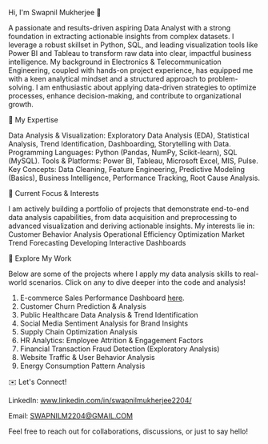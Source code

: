 Hi,
I'm Swapnil Mukherjee 👋

A passionate and results-driven aspiring Data Analyst with a strong foundation in extracting actionable insights from complex datasets. I leverage a robust skillset in Python, SQL, and leading visualization tools like Power BI and Tableau to transform raw data into clear, impactful business intelligence.
My background in Electronics & Telecommunication Engineering, coupled with hands-on project experience, has equipped me with a keen analytical mindset and a structured approach to problem-solving. I am enthusiastic about applying data-driven strategies to optimize processes, enhance decision-making, and contribute to organizational growth.


🚀 My Expertise

Data Analysis & Visualization: Exploratory Data Analysis (EDA), Statistical Analysis, Trend Identification, Dashboarding, Storytelling with Data.
Programming Languages: Python (Pandas, NumPy, Scikit-learn), SQL (MySQL).
Tools & Platforms: Power BI, Tableau, Microsoft Excel, MIS, Pulse.
Key Concepts: Data Cleaning, Feature Engineering, Predictive Modeling (Basics), Business Intelligence, Performance Tracking, Root Cause Analysis.


🌱 Current Focus & Interests

I am actively building a portfolio of projects that demonstrate end-to-end data analysis capabilities, from data acquisition and preprocessing to advanced visualization and deriving actionable insights. My interests lie in:
Customer Behavior Analysis
Operational Efficiency Optimization
Market Trend Forecasting
Developing Interactive Dashboards


💼 Explore My Work

Below are some of the projects where I apply my data analysis skills to real-world scenarios. Click on any to dive deeper into the code and analysis!
1. E-commerce Sales Performance Dashboard <a href="https://github.com/Swmukherjee/ECommerce_Sales_Dashboard.html">here</a>.
2. Customer Churn Prediction & Analysis
3. Public Healthcare Data Analysis & Trend Identification
4. Social Media Sentiment Analysis for Brand Insights
5. Supply Chain Optimization Analysis
6. HR Analytics: Employee Attrition & Engagement Factors
7. Financial Transaction Fraud Detection (Exploratory Analysis)
8. Website Traffic & User Behavior Analysis
9. Energy Consumption Pattern Analysis


✉️ Let's Connect!

LinkedIn: www.linkedin.com/in/swapnilmukherjee2204/

Email: SWAPNILM2204@GMAIL.COM

Feel free to reach out for collaborations, discussions, or just to say hello!
